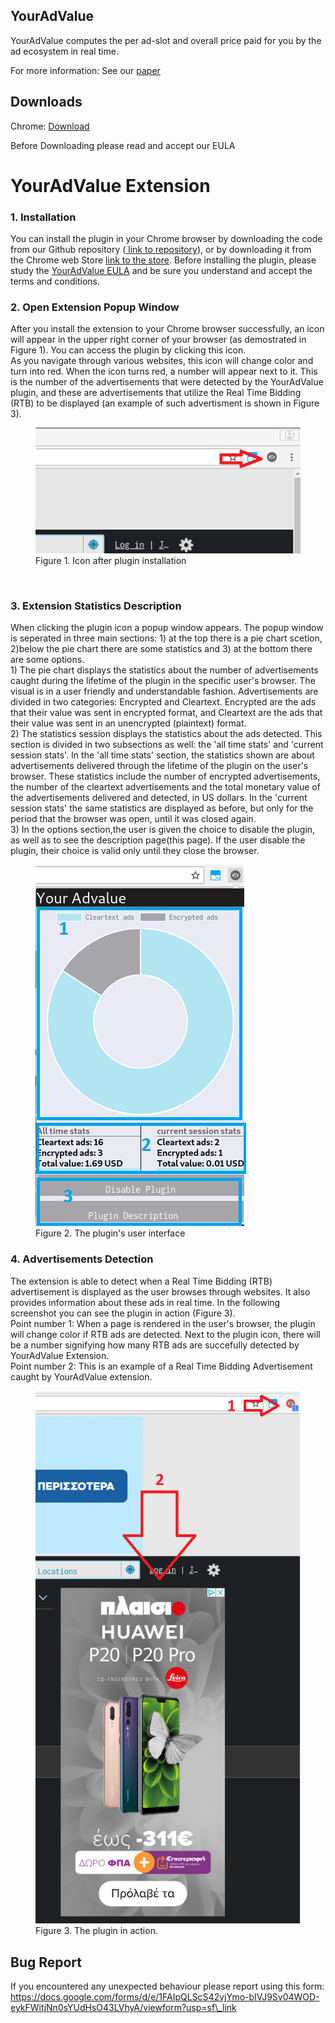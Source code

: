 YourAdValue
---

YourAdValue computes the per ad-slot and overall price paid for you by the ad ecosystem in real time.

For more information: See our <a href="https://www.ics.forth.gr/_publications/imc17-panpap.pdf">paper</a>

## Downloads
Chrome: <a href="https://">Download</a>

Before Downloading please read and accept our <a hred="https://github.com/panpap/YourAdValue/blob/master/YourAdValue_EULA.pdf">EULA</a>


<h1>YourAdValue Extension</h1>
        <h3>1. Installation</h3>
        You can install the plugin in your Chrome browser by downloading the code from our Github repository (<a href=''> link to repository</a>), or by downloading it from the Chrome web Store <a href=''>link to the store</a>. Before installing the plugin, please study the <a href="YourAdValue_EULA.pdf">YourAdValue EULA</a> and be sure you understand and accept the terms and conditions.
        <br />
        <h3>2. Open Extension Popup Window </h3>
        After you install the extension to your Chrome browser successfully, an icon will appear in the upper right corner of your browser (as demostrated in Figure 1). You can access the plugin by clicking this icon. <br />
        As you navigate through various websites, this icon will change color and turn into red. When the icon turns red, a number will appear next to it. This is the number of the advertisements that were detected by the YourAdValue plugin, and these are advertisements that utilize the Real Time Bidding (RTB) to be displayed (an example of such advertisment is shown in Figure 3).
        <figure>
            <img src="images/installed.png">
            <figcaption>Figure 1. Icon after plugin installation </figcaption>
        </figure>
        <br />
        <h3>3. Extension Statistics Description</h3>
                <p>
            When clicking the plugin icon a popup window appears. The popup window is seperated in three main sections: 1) at the top there is a pie chart scetion, 2)below the pie chart there are some statistics and 3) at the bottom there are some options. <br />
        1) The pie chart displays the statistics about the number of advertisements caught during the lifetime of the plugin in the specific user's browser. The visual is in a user friendly and understandable fashion. Advertisements are divided in two categories: Encrypted and Cleartext. Encrypted are the ads that their value was sent in encrypted format, and Cleartext are the ads that their value was sent in an unencrypted (plaintext) format. 
        <br />
        2) The statistics session displays the statistics about the ads detected. This section is divided in two subsections as well: the 'all time stats' and 'current session stats'.
        In the 'all time stats' section, the statistics shown are about advertisements delivered through the lifetime of the plugin on the user's browser. These statistics include the number of encrypted advertisements, the number of the cleartext advertisements and the total monetary value of the advertisements delivered and detected, in US dollars.
        In the 'current session stats'  the same statistics are displayed as before, but only for the period that the browser was open, until it was closed again.
        <br />
        3) In the options section,the user is given the choice to disable the plugin, as well as to see the description page(this page). If the user disable the plugin, their choice is valid only until they close the browser.
                 <figure>
                    <img src="images/UI.png">
                    <figcaption>Figure 2. The plugin's user interface </figcaption>
                 </figure>
             </p>
        <h3>4. Advertisements Detection</h3>
        The extension is able to detect when a Real Time Bidding (RTB) advertisement is displayed as the user browses through websites. It also provides information about these ads in real time. In the following screenshot you can see the plugin in action (Figure 3).<br/>
        Point number 1: When a page is rendered in the user's browser, the plugin will change color if RTB ads are detected. Next to the plugin icon, there will be a number signifying how many RTB ads are succefully detected by YourAdValue Extension.<br/>
        Point number 2: This is an example of a Real Time Bidding Advertisement caught by YourAdValue extension. <br/>
        <figure>
            <img src="images/caughtad.png">
            <figcaption>Figure 3. The plugin in action.</figcaption>
        </figure>

## Bug Report
If you encountered any unexpected behaviour please report using this form: https://docs.google.com/forms/d/e/1FAIpQLScS42vjYmo-bIVJ9Sv04WOD-eykFWitjNn0sYUdHsO43LVhyA/viewform?usp=sf\_link
